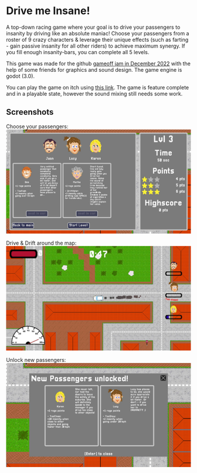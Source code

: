 # Drive me Insane!
A top-down racing game where your goal is to drive your passengers to insanity by driving like an absolute maniac!
Choose your passengers from a roster of 9 crazy characters & leverage their unique effects (such as farting - gain passive insanity for all other riders) to achieve maximum synergy.
If you fill enough insanity-bars, you can complete all 5 levels.

This game was made for the github [gameoff jam in December 2022](https://itch.io/jam/game-off-2022/rate/1812204) with the help of some friends for graphics and sound design.
The game engine is godot (3.0).

You can play the game on itch using [this link](https://pastra98.itch.io/drive-me-insane).
The game is feature complete and in a playable state, however the sound mixing still needs some work.

## Screenshots
Choose your passengers:  
![](dmi_screenshots/choose_passenger.jpg)

Drive & Drift around the map:  
![](dmi_screenshots/driving.jpg)

Unlock new passengers:  
![](dmi_screenshots/passenger_unlock.jpg)